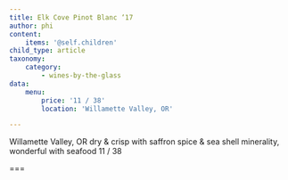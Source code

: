 ```yaml
---
title: Elk Cove Pinot Blanc ‘17
author: phi
content:
    items: '@self.children'
child_type: article
taxonomy:
    category:
        - wines-by-the-glass
data:
    menu:
        price: '11 / 38'
        location: 'Willamette Valley, OR'

---
```


<span class="loc">Willamette Valley, OR</span>
dry & crisp with saffron spice
& sea shell minerality,
wonderful with seafood <span class="price">11 / 38</span>

===
